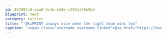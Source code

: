 ```yaml
---
id: 83789fc0-eaa0-4c4b-b38e-c293a1f6b9b4
blueprint: text
category: twitter
title: "'@kiPRINT always nice when the right team wins too"
caption: '<span class="username username_linked">@<a href="https://twitter.com/kiPRINT" title="Kelowna InstaPrint">kiPRINT</a></span> always nice when the right team wins too'
---
```

